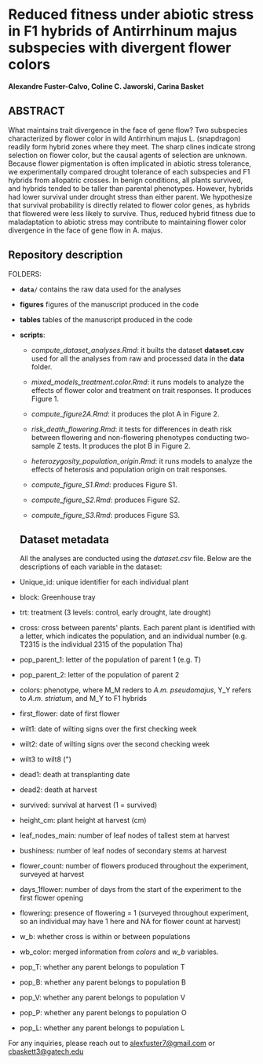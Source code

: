 # Reduced fitness under abiotic stress in F1 hybrids of Antirrhinum majus subspecies with divergent flower colors
**Alexandre Fuster-Calvo, Coline C. Jaworski, Carina Basket**

## ABSTRACT

What maintains trait divergence in the face of gene flow? Two subspecies characterized by flower color in wild Antirrhinum majus L. (snapdragon) readily form hybrid zones where they meet. The sharp clines indicate strong selection on flower color, but the causal agents of selection are unknown. Because flower pigmentation is often implicated in abiotic stress tolerance, we experimentally compared drought tolerance of each subspecies and F1 hybrids from allopatric crosses. In benign conditions, all plants survived, and hybrids tended to be taller than parental phenotypes. However, hybrids had lower survival under drought stress than either parent. We hypothesize that survival probability is directly related to flower color genes, as hybrids that flowered were less likely to survive. Thus, reduced hybrid fitness due to maladaptation to abiotic stress may contribute to maintaining flower color divergence in the face of gene flow in A. majus.

## Repository description

FOLDERS:

- **`data/`** contains the raw data used for the analyses
- **figures** figures of the manuscript produced in the code 
- **tables** tables of the manuscript produced in the code
- **scripts**:

    - *compute_dataset_analyses.Rmd*: it builts the dataset **dataset.csv** used for all the analyses from raw and processed data in the **data** folder.

    - *mixed_models_treatment.color.Rmd*: it runs models to analyze the effects of flower color and treatment on trait responses. It produces Figure 1.

    - *compute_figure2A.Rmd*: it produces the plot A in Figure 2.
    
    - *risk_death_flowering.Rmd*: it tests for differences in death risk between flowering and non-flowering phenotypes conducting two-sample Z tests. It produces the plot B in Figure 2.

    - *heterozygosity_population_origin.Rmd*: it runs models to analyze the effects of heterosis and population origin on trait responses.

    - *compute_figure_S1.Rmd*: produces Figure S1.

    - *compute_figure_S2.Rmd*: produces Figure S2.

    - *compute_figure_S3.Rmd*: produces Figure S3.
 
  ## Dataset metadata

  All the analyses are conducted using the *dataset.csv* file. Below are the descriptions of each variable in the dataset:

- Unique_id: unique identifier for each individual plant
- block: Greenhouse tray
- trt: treatment (3 levels: control, early drought, late drought)
- cross: cross between parents' plants. Each parent plant is identified with a letter, which indicates the population, and an individual number (e.g. T2315 is the individual 2315 of the population Tha)
- pop_parent_1: letter of the population of parent 1 (e.g. T)
- pop_parent_2: letter of the population of parent 2
- colors: phenotype, where M_M reders to *A.m. pseudomajus*, Y_Y refers to *A.m. striatum*, and M_Y to F1 hybrids
- first_flower: date of first flower
- wilt1: date of wilting signs over the first checking week
- wilt2: date of wilting signs over the second checking week
- wilt3 to wilt8 (")
- dead1: death at transplanting date
- dead2: death at harvest
- survived: survival at harvest (1 = survived)
- height_cm: plant height at harvest (cm)
- leaf_nodes_main: number of leaf nodes of tallest stem at harvest
- bushiness: number of leaf nodes of secondary stems at harvest
- flower_count: number of flowers produced throughout the experiment, surveyed at harvest
- days_1flower: number of days from the start of the experiment to the first flower opening
- flowering: presence of flowering = 1 (surveyed throughout experiment, so an individual may have 1 here and NA for flower count at harvest)
- w_b: whether cross is within or between populations
- wb_color: merged information from *colors* and *w_b* variables.
- pop_T: whether any parent belongs to population T
- pop_B: whether any parent belongs to population B
- pop_V: whether any parent belongs to population V
- pop_P: whether any parent belongs to population O
- pop_L: whether any parent belongs to population L
    
  

For any inquiries, please reach out to alexfuster7@gmail.com or cbaskett3@gatech.edu
